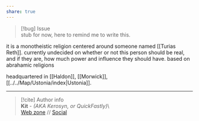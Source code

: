 ```yaml
---  
share: true  
---  
```

> [!bug] Issue  
>stub for now, here to remind me to write this.  
  
it is a monotheistic religion centered around someone named [[Turias Reth]]. currently undecided on whether or not this person should be real, and if they are, how much power and influence they should have. based on abrahamic religions  
  
headquartered in [[Haldon]], [[Morwick]], [[../../Map/Ustonia/index|Ustonia]].  
  
-----  
> [!cite] Author info  
> **Kit** - *(AKA Kerosyn, or QuickFastly)*\  
> [Web zone](https://kerosyn.link) // [Social](https://a.tripulse.link/@kit)